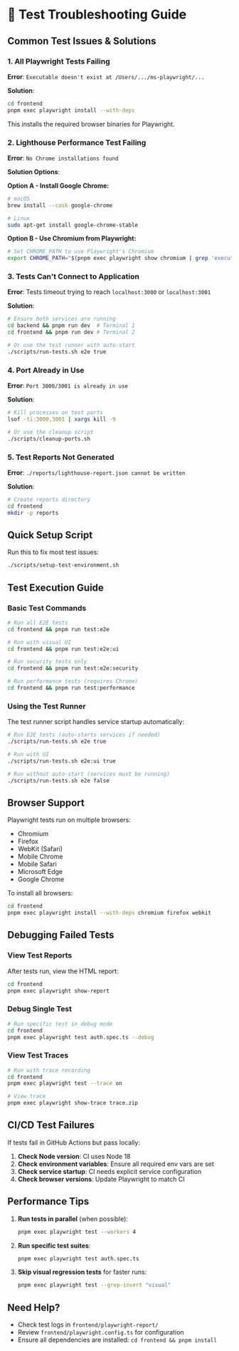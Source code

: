 # 🔧 Test Troubleshooting Guide

## Common Test Issues & Solutions

### 1. All Playwright Tests Failing

**Error**: `Executable doesn't exist at /Users/.../ms-playwright/...`

**Solution**:
```bash
cd frontend
pnpm exec playwright install --with-deps
```

This installs the required browser binaries for Playwright.

### 2. Lighthouse Performance Test Failing

**Error**: `No Chrome installations found`

**Solution Options**:

**Option A - Install Google Chrome:**
```bash
# macOS
brew install --cask google-chrome

# Linux
sudo apt-get install google-chrome-stable
```

**Option B - Use Chromium from Playwright:**
```bash
# Set CHROME_PATH to use Playwright's Chromium
export CHROME_PATH="$(pnpm exec playwright show chromium | grep 'executable' | awk '{print $2}')"
```

### 3. Tests Can't Connect to Application

**Error**: Tests timeout trying to reach `localhost:3000` or `localhost:3001`

**Solution**:
```bash
# Ensure both services are running
cd backend && pnpm run dev  # Terminal 1
cd frontend && pnpm run dev # Terminal 2

# Or use the test runner with auto-start
./scripts/run-tests.sh e2e true
```

### 4. Port Already in Use

**Error**: `Port 3000/3001 is already in use`

**Solution**:
```bash
# Kill processes on test ports
lsof -ti:3000,3001 | xargs kill -9

# Or use the cleanup script
./scripts/cleanup-ports.sh
```

### 5. Test Reports Not Generated

**Error**: `./reports/lighthouse-report.json cannot be written`

**Solution**:
```bash
# Create reports directory
cd frontend
mkdir -p reports
```

## Quick Setup Script

Run this to fix most test issues:
```bash
./scripts/setup-test-environment.sh
```

## Test Execution Guide

### Basic Test Commands

```bash
# Run all E2E tests
cd frontend && pnpm run test:e2e

# Run with visual UI
cd frontend && pnpm run test:e2e:ui

# Run security tests only
cd frontend && pnpm run test:e2e:security

# Run performance tests (requires Chrome)
cd frontend && pnpm run test:performance
```

### Using the Test Runner

The test runner script handles service startup automatically:

```bash
# Run E2E tests (auto-starts services if needed)
./scripts/run-tests.sh e2e true

# Run with UI
./scripts/run-tests.sh e2e:ui true

# Run without auto-start (services must be running)
./scripts/run-tests.sh e2e false
```

## Browser Support

Playwright tests run on multiple browsers:
- Chromium
- Firefox
- WebKit (Safari)
- Mobile Chrome
- Mobile Safari
- Microsoft Edge
- Google Chrome

To install all browsers:
```bash
cd frontend
pnpm exec playwright install --with-deps chromium firefox webkit
```

## Debugging Failed Tests

### View Test Reports

After tests run, view the HTML report:
```bash
cd frontend
pnpm exec playwright show-report
```

### Debug Single Test

```bash
# Run specific test in debug mode
cd frontend
pnpm exec playwright test auth.spec.ts --debug
```

### View Test Traces

```bash
# Run with trace recording
cd frontend
pnpm exec playwright test --trace on

# View trace
pnpm exec playwright show-trace trace.zip
```

## CI/CD Test Failures

If tests fail in GitHub Actions but pass locally:

1. **Check Node version**: CI uses Node 18
2. **Check environment variables**: Ensure all required env vars are set
3. **Check service startup**: CI needs explicit service configuration
4. **Check browser versions**: Update Playwright to match CI

## Performance Tips

1. **Run tests in parallel** (when possible):
   ```bash
   pnpm exec playwright test --workers 4
   ```

2. **Run specific test suites**:
   ```bash
   pnpm exec playwright test auth.spec.ts
   ```

3. **Skip visual regression tests** for faster runs:
   ```bash
   pnpm exec playwright test --grep-invert "visual"
   ```

## Need Help?

- Check test logs in `frontend/playwright-report/`
- Review `frontend/playwright.config.ts` for configuration
- Ensure all dependencies are installed: `cd frontend && pnpm install`